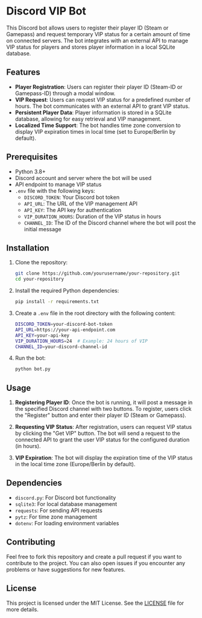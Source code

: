 # Discord VIP Bot

This Discord bot allows users to register their player ID (Steam or Gamepass) and request temporary VIP status for a certain amount of time on connected servers. The bot integrates with an external API to manage VIP status for players and stores player information in a local SQLite database.

## Features

- **Player Registration**: Users can register their player ID (Steam-ID or Gamepass-ID) through a modal window.
- **VIP Request**: Users can request VIP status for a predefined number of hours. The bot communicates with an external API to grant VIP status.
- **Persistent Player Data**: Player information is stored in a SQLite database, allowing for easy retrieval and VIP management.
- **Localized Time Support**: The bot handles time zone conversion to display VIP expiration times in local time (set to Europe/Berlin by default).
  
## Prerequisites

- Python 3.8+
- Discord account and server where the bot will be used
- API endpoint to manage VIP status
- `.env` file with the following keys:
  - `DISCORD_TOKEN`: Your Discord bot token
  - `API_URL`: The URL of the VIP management API
  - `API_KEY`: The API key for authentication
  - `VIP_DURATION_HOURS`: Duration of the VIP status in hours
  - `CHANNEL_ID`: The ID of the Discord channel where the bot will post the initial message

## Installation

1. Clone the repository:
    ```bash
    git clone https://github.com/yourusername/your-repository.git
    cd your-repository
    ```

2. Install the required Python dependencies:
    ```bash
    pip install -r requirements.txt
    ```

3. Create a `.env` file in the root directory with the following content:
    ```bash
    DISCORD_TOKEN=your-discord-bot-token
    API_URL=https://your-api-endpoint.com
    API_KEY=your-api-key
    VIP_DURATION_HOURS=24  # Example: 24 hours of VIP
    CHANNEL_ID=your-discord-channel-id
    ```

4. Run the bot:
    ```bash
    python bot.py
    ```

## Usage

1. **Registering Player ID**: Once the bot is running, it will post a message in the specified Discord channel with two buttons. To register, users click the "Register" button and enter their player ID (Steam or Gamepass).
   
2. **Requesting VIP Status**: After registration, users can request VIP status by clicking the "Get VIP" button. The bot will send a request to the connected API to grant the user VIP status for the configured duration (in hours).

3. **VIP Expiration**: The bot will display the expiration time of the VIP status in the local time zone (Europe/Berlin by default).

## Dependencies

- `discord.py`: For Discord bot functionality
- `sqlite3`: For local database management
- `requests`: For sending API requests
- `pytz`: For time zone management
- `dotenv`: For loading environment variables

## Contributing

Feel free to fork this repository and create a pull request if you want to contribute to the project. You can also open issues if you encounter any problems or have suggestions for new features.

## License

This project is licensed under the MIT License. See the [LICENSE](LICENSE) file for more details.

